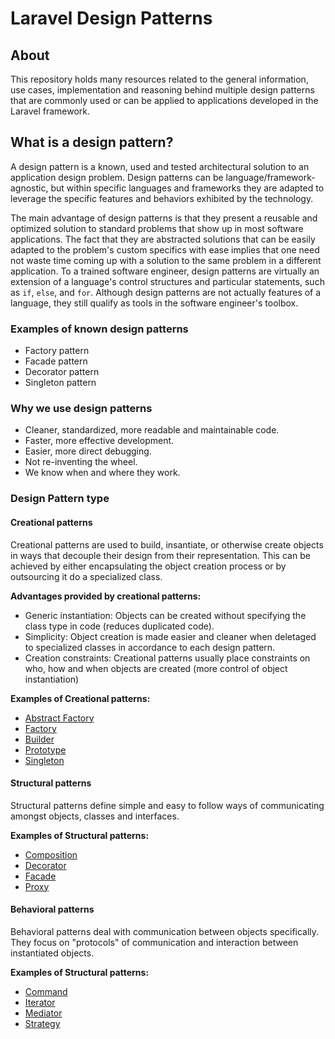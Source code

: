 # Laravel Design Patterns

## About

This repository holds many resources related to the general information, use cases, implementation and reasoning behind multiple design patterns that are commonly used or can be applied to applications developed in the Laravel framework.

## What is a design pattern?

A design pattern is a known, used and tested architectural solution to an application design problem. Design patterns can be language/framework-agnostic, but within specific languages and frameworks they are adapted to leverage the specific features and behaviors exhibited by the technology.

The main advantage of design patterns is that they present a reusable and optimized solution to standard problems that show up in most software applications. The fact that they are abstracted solutions that can be easily adapted to the problem's custom specifics with ease implies that one need not waste time coming up with a solution to the same problem in a different application. To a trained software engineer, design patterns are virtually an extension of a language's control structures and particular statements, such as `if`, `else`, and `for`. Although design patterns are not actually features of a language, they still qualify as tools in the software engineer's toolbox.

### Examples of known design patterns

- Factory pattern
- Facade pattern
- Decorator pattern
- Singleton pattern

### Why we use design patterns

- Cleaner, standardized, more readable and maintainable code.
- Faster, more effective development.
- Easier, more direct debugging.
- Not re-inventing the wheel.
- We know when and where they work.

### Design Pattern type

#### Creational patterns

Creational patterns are used to build, insantiate, or otherwise create objects in ways that decouple their design from their representation. This can be achieved by either encapsulating the object creation process or by outsourcing it do a specialized class.

**Advantages provided by creational patterns:**

- Generic instantiation: Objects can be created without specifying the class type in code (reduces duplicated code).
- Simplicity: Object creation is made easier and cleaner when deletaged to specialized classes in accordance to each design pattern.
- Creation constraints: Creational patterns usually place constraints on who, how and when objects are created (more control of object instantiation)

**Examples of Creational patterns:**

- [Abstract Factory](/patterns/creational/abstract_factory.md)
- [Factory](/patterns/creational/factory.md)
- [Builder](/patterns/creational/builder.md)
- [Prototype](/patterns/creational/prototype.md)
- [Singleton](/patterns/creational/singleton.md)

#### Structural patterns

Structural patterns define simple and easy to follow ways of communicating amongst objects, classes and interfaces.

**Examples of Structural patterns:**

- [Composition](/patterns/structural/composition.md)
- [Decorator](/patterns/structural/decorator.md)
- [Facade](/patterns/structural/facade.md)
- [Proxy](/patterns/structural/proxy.md)

#### Behavioral patterns

Behavioral patterns deal with communication between objects specifically. They focus on "protocols" of communication and interaction between instantiated objects.

**Examples of Structural patterns:**

- [Command](/patterns/behavioral/command.md)
- [Iterator](/patterns/behavioral/iterator.md)
- [Mediator](/patterns/behavioral/mediator.md)
- [Strategy](/patterns/behavioral/strategy.md)
